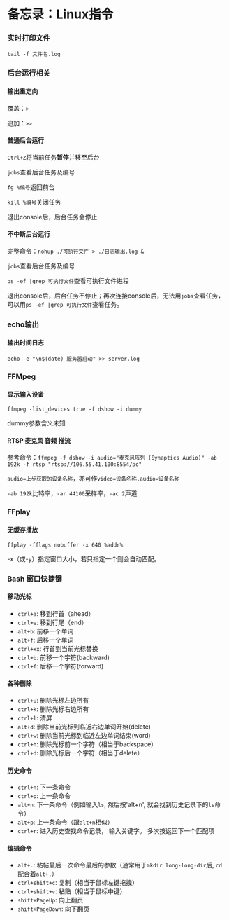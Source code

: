 # 备忘录：Linux指令

### 实时打印文件

`tail -f 文件名.log`



### 后台运行相关

#### 输出重定向

覆盖：`>`

追加：`>>`

#### 普通后台运行

`Ctrl+Z`将当前任务**暂停**并移至后台

`jobs`查看后台任务及编号

`fg %编号`返回前台

`kill %编号`关闭任务



退出console后，后台任务会停止



#### 不中断后台运行

完整命令：`nohup ./可执行文件 > ./日志输出.log &`

`jobs`查看后台任务及编号

` ps -ef |grep 可执行文件 `查看可执行文件进程

退出console后，后台任务不停止；再次连接console后，无法用`jobs`查看任务，可以用` ps -ef |grep 可执行文件 `查看任务。



### echo输出

#### 输出时间日志

`echo -e "\n$(date) 服务器启动" >> server.log`



### FFMpeg

#### 显示输入设备

`ffmpeg -list_devices true -f dshow -i dummy`

dummy参数含义未知



#### RTSP 麦克风 音频 推流

参考命令：`ffmpeg -f dshow -i audio="麦克风阵列 (Synaptics Audio)" -ab 192k -f rtsp "rtsp://106.55.41.100:8554/pc"`

`audio=上步获取的设备名称`，亦可作`video=设备名称,audio=设备名称`

`-ab 192k`比特率，`-ar 44100`采样率，`-ac 2`声道



### FFplay

#### 无缓存播放

`ffplay -fflags nobuffer -x 640 %addr%`

-x（或-y）指定窗口大小，若只指定一个则会自动匹配。



### Bash 窗口快捷键

#### 移动光标

- `ctrl+a`: 移到行首（ahead）
- `ctrl+e`: 移到行尾（end）
- `alt+b`: 前移一个单词
- `alt+f`: 后移一个单词
- `ctrl+xx`: 行首到当前光标替换
- `ctrl+b`: 前移一个字符(backward)
- `ctrl+f`: 后移一个字符(forward)

#### 各种删除

- `ctrl+u`: 删除光标左边所有
- `ctrl+k`: 删除光标右边所有
- `ctrl+l`: 清屏
- `alt+d`: 删除当前光标到临近右边单词开始(delete)
- `ctrl+w`: 删除当前光标到临近左边单词结束(word)
- `ctrl+h`: 删除光标前一个字符（相当于backspace）
- `ctrl+d`: 删除光标后一个字符（相当于delete）

#### 历史命令

- `ctrl+n`: 下一条命令
- `ctrl+p`: 上一条命令
- `alt+n`: 下一条命令（例如输入`ls`, 然后按'alt+n', 就会找到历史记录下的`ls`命令）
- `alt+p`: 上一条命令（跟`alt+n`相似）
- `ctrl+r`: 进入历史查找命令记录， 输入关键字。 多次按返回下一个匹配项

#### 编辑命令

- `alt+.`: 粘帖最后一次命令最后的参数（通常用于`mkdir long-long-dir`后, `cd`配合着`alt+.`）
- `ctrl+shift+c`: 复制（相当于鼠标左键拖拽）
- `ctrl+shift+v`: 粘贴（相当于鼠标中键）
- `shift+PageUp`: 向上翻页
- `shift+PageDown`: 向下翻页